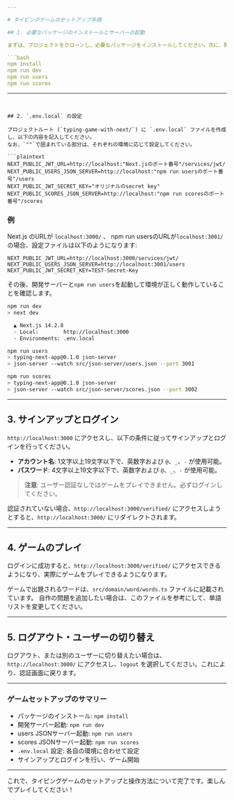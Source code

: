 ```yaml
---

# タイピングゲームのセットアップ手順

## 1. 必要なパッケージのインストールとサーバーの起動

まずは、プロジェクトをクローンし、必要なパッケージをインストールしてください。次に、開発サーバーと`users`を起動します。

```bash
npm install
npm run dev
npm run users
npm run scores
```

---
```


## 2. `.env.local` の設定

プロジェクトルート (`typing-game-with-next/`) に `.env.local` ファイルを作成し、以下の内容を記入してください。
なお、`""`で囲まれている部分は、それぞれの環境に応じて設定してください。

```plaintext
NEXT_PUBLIC_JWT_URL=http://localhost:"Next.jsのポート番号"/services/jwt/
NEXT_PUBLIC_USERS_JSON_SERVER=http://localhost:"npm run usersのポート番号"/users
NEXT_PUBLIC_JWT_SECRET_KEY="オリジナルのsecret key"
NEXT_PUBLIC_SCORES_JSON_SERVER=http://localhost:"npm run scoresのポート番号"/scores
```

### **例**

Next.js のURLが `localhost:3000/` 、 npm run usersのURLが`localhost:3001/`の場合、設定ファイルは以下のようになります:

```plaintext
NEXT_PUBLIC_JWT_URL=http://localhost:3000/services/jwt/
NEXT_PUBLIC_USERS_JSON_SERVER=http://localhost:3001/users
NEXT_PUBLIC_JWT_SECRET_KEY=TEST-Secret-Key
```

その後、開発サーバーと`npm run users`を起動して環境が正しく動作していることを確認します。

```bash
npm run dev
> next dev

  ▲ Next.js 14.2.8
  - Local:        http://localhost:3000
  - Environments: .env.local

npm run users
> typing-next-app@0.1.0 json-server
> json-server --watch src/json-server/users.json --port 3001

npm run scores
> typing-next-app@0.1.0 json-server
> json-server --watch src/json-server/scores.json --port 3002
```

---

## 3. サインアップとログイン

`http://localhost:3000` にアクセスし、以下の条件に従ってサインアップとログインを行ってください。

- **アカウント名**: 1文字以上19文字以下で、英数字および `@`、`_`、`-` が使用可能。
- **パスワード**: 4文字以上19文字以下で、英数字および `@`、`_`、`-` が使用可能。

> **注意**: ユーザー認証なしではゲームをプレイできません。必ずログインしてください。

認証されていない場合、`http://localhost:3000/verified/` にアクセスしようとすると、`http://localhost:3000/` にリダイレクトされます。

---


## 4. ゲームのプレイ

ログインに成功すると、`http://localhost:3000/verified/` にアクセスできるようになり、実際にゲームをプレイできるようになります。

ゲームで出題されるワードは、`src/domain/word/words.ts` ファイルに記載されています。
自作の問題を追加したい場合は、このファイルを参考にして、単語リストを変更してください。

---

## 5. ログアウト・ユーザーの切り替え

ログアウト、または別のユーザーに切り替えたい場合は、`http://localhost:3000/` にアクセスし、`logout` を選択してください。これにより、認証画面に戻ります。

---

### ゲームセットアップのサマリー

- パッケージのインストール: `npm install`
- 開発サーバー起動: `npm run dev`
- users JSONサーバー起動: `npm run users`
- scores JSONサーバー起動: `npm run scores`
- `.env.local` 設定: 各自の環境に合わせて設定
- サインアップとログインを行い、ゲーム開始

---

これで、タイピングゲームのセットアップと操作方法について完了です。楽しんでプレイしてください！
